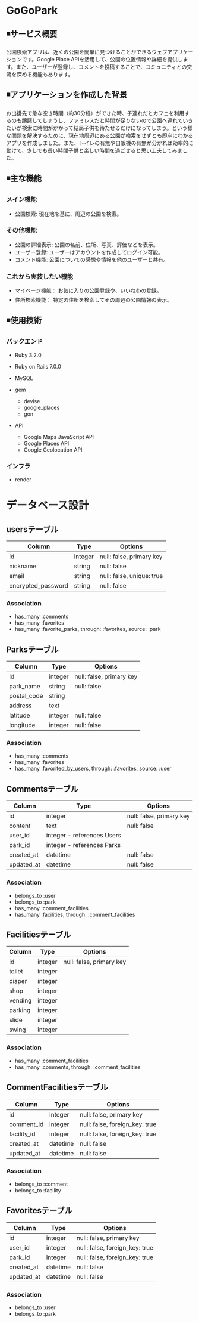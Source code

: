# GoGoPark

## ◾サービス概要
公園検索アプリは、近くの公園を簡単に見つけることができるウェブアプリケーションです。Google Place APIを活用して、公園の位置情報や詳細を提供します。また、ユーザーが登録し、コメントを投稿することで、コミュニティとの交流を深める機能もあります。

## ◾アプリケーションを作成した背景
お出掛先で急な空き時間（約30分程）ができた時、子連れだとカフェを利用するのも躊躇してしまうし、ファミレスだと時間が足りないので公園へ連れていきたいが検索に時間がかかって結局子供を待たせるだけになってしまう。という様な問題を解決するために、現在地周辺にある公園が検索をせずとも即座にわかるアプリを作成しました。また、トイレの有無や自販機の有無が分かれば効率的に動けて、少しでも長い時間子供と楽しい時間を過ごせると思い工夫してみました。


## ◾主な機能

### メイン機能
- 公園検索: 現在地を基に、周辺の公園を検索。

### その他機能
- 公園の詳細表示: 公園の名前、住所、写真、評価などを表示。
- ユーザー登録: ユーザーはアカウントを作成してログイン可能。
- コメント機能: 公園についての感想や情報を他のユーザーと共有。

### これから実装したい機能
- マイページ機能： お気に入りの公園登録や、いいね👍の登録。
- 住所検索機能： 特定の住所を検索してその周辺の公園情報の表示。

## ◾使用技術
### バックエンド
- Ruby 3.2.0
- Ruby on Rails 7.0.0
- MySQL
- gem
  - devise
  - google_places
  - gon

- API
  - Google Maps JavaScript API
  - Google Places API
  - Google Geolocation API
    
### インフラ
- render

# データベース設計
## usersテーブル

| Column             | Type    | Options     |
| ------------------ | ------  | ----------- |
| id                 | integer | null: false, primary key |
| nickname           | string  | null: false |
| email              | string  | null: false, unique: true |
| encrypted_password | string  | null: false |

### Association
- has_many :comments
- has_many :favorites
- has_many :favorite_parks, through: :favorites, source: :park

## Parksテーブル
| Column             | Type    | Options     |
| ------------------ | ------  | ----------- |
| id                 | integer | null: false, primary key |
| park_name          | string  | null: false |
| postal_code        | string  |
| address            | text    |
| latitude           | integer | null: false |
| longitude          | integer | null: false |

### Association
- has_many :comments
- has_many :favorites
- has_many :favorited_by_users, through: :favorites, source: :user  

## Commentsテーブル
| Column             | Type    | Options     |
| ------------------ | ------  | ----------- |
| id                 | integer | null: false, primary key |
| content            | text    | null: false |
| user_id            | integer - references Users |
| park_id            | integer - references Parks |
| created_at         | datetime | null: false |
| updated_at         | datetime | null: false |

### Association
- belongs_to :user
- belongs_to :park
- has_many :comment_facilities
- has_many :facilities, through: :comment_facilities

## Facilitiesテーブル
| Column             | Type    | Options     |
| ------------------ | ------  | ----------- |
| id                 | integer | null: false, primary key |
| toilet             | integer |
| diaper             | integer |
| shop               | integer |
| vending            | integer |
| parking            | integer |
| slide              | integer |
| swing              | integer |

### Association
- has_many :comment_facilities
- has_many :comments, through: :comment_facilities

## CommentFacilitiesテーブル
| Column             | Type    | Options     |
| ------------------ | ------  | ----------- |
| id                 |  integer | null: false, primary key |
| comment_id         | integer | null: false, foreign_key: true |
| facility_id        | integer | null: false, foreign_key: true |
| created_at         | datetime | null: false
| updated_at         | datetime | null: false

### Association
- belongs_to :comment
- belongs_to :facility


## Favoritesテーブル
| Column             | Type    | Options     |
| ------------------ | ------  | ----------- |
| id                 | integer | null: false, primary key |
| user_id            | integer |null: false, foreign_key: true |
| park_id            | integer |null: false, foreign_key: true |
| created_at         | datetime | null: false |
| updated_at         | datetime | null: false |

### Association
- belongs_to :user
- belongs_to :park

